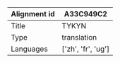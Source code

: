 |Alignment id | A33C949C2
| --- | --- 
|Title | TYKYN 
|Type | translation
|Languages | ['zh', 'fr', 'ug']